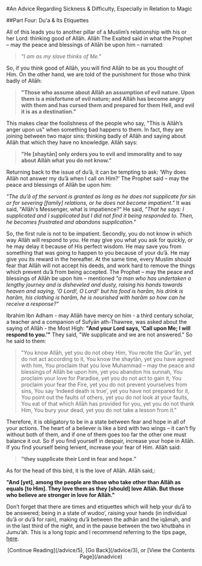 [title: Advice Part Four: Du'a & Its Etiquettes - muhammadtim.com]:/
[menu-locgroup: advice]:/
[path: /advice/4]:/
[alias: /articles/advice/4]:/


#An Advice Regarding Sickness & Difficulty, Especially in Relation to Magic

##Part Four: Du'a & Its Etiquettes
<br/>
All of this leads you to another pillar of a Muslim’s relationship with his or her Lord: thinking good of Allāh. Allāh The Exalted said in what the Prophet – may the peace and blessings of Allāh be upon him – narrated:

>*"I am as my slave thinks of Me."* 

So, if you think good of Allāh, you will find Allāh to be as you thought of Him. On the other hand, we are told of the punishment for those who think badly of Allāh:

>**"Those who assume about Allāh an assumption of evil nature. Upon them is a misfortune of evil nature; and Allāh has become angry with them and has cursed them and prepared for them Hell, and evil it is as a destination."**

This makes clear the foolishness of the people who say, "This is Allāh’s anger upon us" when something bad happens to them. In fact, they are joining between two major sins: thinking badly of Allāh and saying about Allāh that which they have no knowledge. Allāh says:

>**"He [shaytān] only orders you to evil and immorality and to say about Allāh what you do not know."**
Returning back to the issue of du’ā, it can be tempting to ask: ‘Why does Allāh not answer my du’ā when I call on Him?’ The Prophet said – may the peace and blessings of Allāh be upon him:
*"The du’ā of the servant is granted as long as he does not supplicate for sin or for severing [family] relations, or he does not become impatient."* It was said, "Allāh's Messenger, what is impatience?" He said, *"That he says: I supplicated and I supplicated but I did not find it being responded to. Then, he becomes frustrated and abandons supplication."*
So, the first rule is not to be impatient. Secondly, you do not know in which way Allāh will respond to you. He may give you what you ask for quickly, or he may delay it because of His perfect wisdom. He may save you from something that was going to happen to you because of your du’ā. He may give you its reward in the hereafter. At the same time, every Muslim should fear that Allāh will not accept his deeds, and work hard to remove the things which prevent du’ā from being accepted. The Prophet – may the peace and blessings of Allāh be upon him – mentioned *"a man who has undertaken a lengthy journey and is disheveled and dusty, raising his hands towards heaven and saying, ‘O Lord!, O Lord!’ but his food is harām, his drink is harām, his clothing is harām, he is nourished with harām so how can he receive a response?"*Ibrahim Ibn Adham - may Allāh have mercy on him - a third century scholar, a teacher and a companion of Sufyān ath-Thawree, was asked about the saying of Allāh - the Most High: **"And your Lord says, ‘Call upon Me; I will respond to you.’"** They said, "We supplicate and we are not answered." So he said to them:
>"You know Allāh, yet you do not obey Him,You recite the Qur'ān, yet do not act according to it,You know the shaytān, yet you have agreed with him,You proclaim that you love Muhammad – may the peace and blessings of Allāh be upon him, yet you abandon his sunnah,You proclaim your love for Paradise, yet you do not act to gain it,You proclaim your fear the Fire, yet you do not prevent yourselves from sins,You say ‘Indeed death is true’, yet you have not prepared for it,You point out the faults of others, yet you do not look at your faults,You eat of that which Allāh has provided for you, yet you do not thank Him,You bury your dead, yet you do not take a lesson from it."
Therefore, it is obligatory to be in a state between fear and hope in all of your actions. The heart of a believer is like a bird with two wings – it can’t fly without both of them, and if one of them goes too far the other one must balance it out. So if you find yourself in despair, increase your hope in Allāh. If you find yourself being lenient, increase your fear of Him. Allāh said:
>**"they supplicate their Lord in fear and hope."**
As for the head of this bird, it is the love of Allāh. Allāh said,:
**"And [yet], among the people are those who take other than Allāh as equals [to Him]. They love them as they [should] love Allāh. But those who believe are stronger in love for Allāh."**
Don’t forget that there are times and etiquettes which will help your du’ā to be answered; being in a state of wudoo’, raising your hands (in individual du’ā or du’ā for rain), making du’ā between the adhān and the iqāmah, and in the last third of the night, and in the pause between the two khutbahs in Jumu’ah. This is a long topic and I recommend referring to the tips page, [here](http://duas.com/tips.php).
<p style="text-align:center">[Continue Reading](/advice/5), [Go Back](/advice/3), or [View the Contents Page](/anadvice)